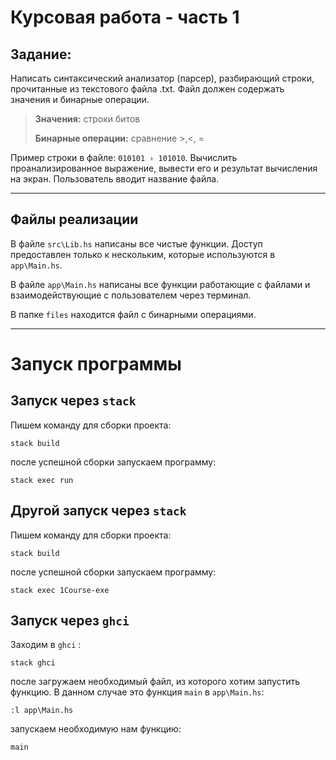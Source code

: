 # Курсовая работа - часть 1

## Задание: 

Написать синтаксический анализатор (парсер), разбирающий строки, прочитанные из текстового файла .txt. Файл должен содержать значения и бинарные операции.
> **Значения:** строки битов
> 
> **Бинарные операции:** сравнение >,<, =

Пример строки в файле: `010101 › 101010`. Вычислить проанализированное выражение, вывести его и результат вычисления на экран. Пользователь вводит название файла.

---

## Файлы реализации
В файле `src\Lib.hs` написаны все чистые функции. Доступ предоставлен только к нескольким, которые используются в `app\Main.hs`.  

В файле `app\Main.hs` написаны все функции работающие с файлами и взаимодействующие с пользователем через терминал.  

В папке `files` находится файл с бинарными операциями.

---

# Запуск программы 

## Запуск через `stack`
Пишем команду для сборки проекта:
```
stack build
```
после успешной сборки запускаем программу:
```
stack exec run
```

## Другой запуск через `stack`
Пишем команду для сборки проекта:
```
stack build
```
после успешной сборки запускаем программу:
```
stack exec 1Course-exe
```


## Запуск через `ghci` 
Заходим в  `ghci` :
```
stack ghci
```
после загружаем необходимый файл, из которого хотим запустить функцию. В данном случае это функция `main` в `app\Main.hs`:
```
:l app\Main.hs
```
запускаем необходимую нам функцию:
```
main
```



